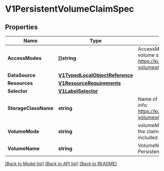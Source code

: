# V1PersistentVolumeClaimSpec

## Properties
Name | Type | Description | Notes
------------ | ------------- | ------------- | -------------
**AccessModes** | **[]string** | AccessModes contains the desired access modes the volume should have. More info: https://kubernetes.io/docs/concepts/storage/persistent-volumes#access-modes-1 | [optional] 
**DataSource** | [**V1TypedLocalObjectReference**](v1.TypedLocalObjectReference.md) |  | [optional] 
**Resources** | [**V1ResourceRequirements**](v1.ResourceRequirements.md) |  | [optional] 
**Selector** | [**V1LabelSelector**](v1.LabelSelector.md) |  | [optional] 
**StorageClassName** | **string** | Name of the StorageClass required by the claim. More info: https://kubernetes.io/docs/concepts/storage/persistent-volumes#class-1 | [optional] 
**VolumeMode** | **string** | volumeMode defines what type of volume is required by the claim. Value of Filesystem is implied when not included in claim spec. This is a beta feature. | [optional] 
**VolumeName** | **string** | VolumeName is the binding reference to the PersistentVolume backing this claim. | [optional] 

[[Back to Model list]](../README.md#documentation-for-models) [[Back to API list]](../README.md#documentation-for-api-endpoints) [[Back to README]](../README.md)


